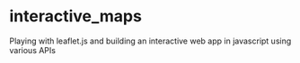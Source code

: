 # interactive_maps
Playing with leaflet.js and building an interactive web app in javascript using various APIs
